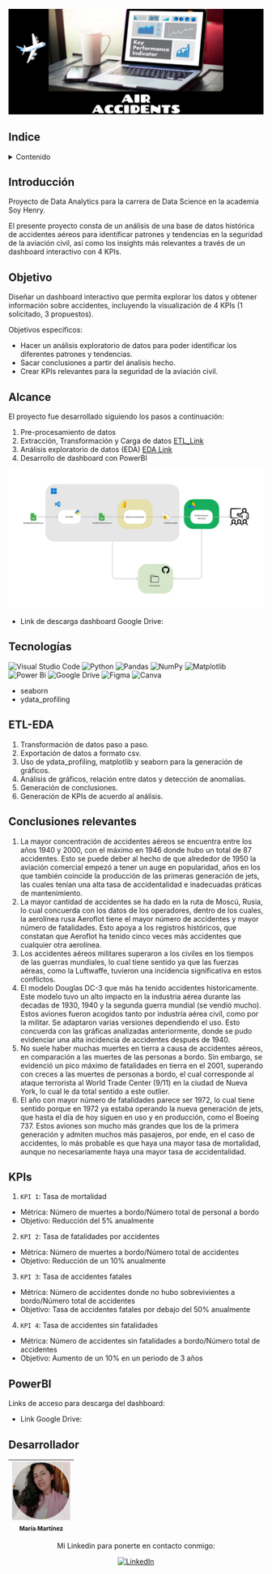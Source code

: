 ![header](https://github.com/Cora1218/AirAccidents/blob/master/Imgs/header.png)

## Indice
<!-- TABLE OF CONTENTS -->
<details>
  <summary>Contenido</summary>
  <ol>
    <li><a href="#Introducción">Introducción</a></li>
    <li><a href="#Objetivo">Objetivo</a></li>
    <li><a href="#Alcance">Alcance</a></li>
    <li><a href="#Tecnologías">Tecnologías Utilizadas</a></li>
    <li><a href="#ETL-EDA">ETL-EDA</a></li>
    <li><a href="#Conclusiones relevantes">Conclusiones relevantes</a></li>
    <li><a href="#KPIs">KPIs</a></li>
    <li><a href="#PowerBI">PowerBI</a></li>
    <li><a href="#Desarrollador">Desarrollador</a></li>
  </ol>
</details>

## Introducción
Proyecto de Data Analytics para la carrera de Data Science en la academia Soy Henry. 

El presente proyecto consta de un análisis de una base de datos histórica de accidentes aéreos para identificar patrones y tendencias en la seguridad de la aviación civil, así como los insights más relevantes a través de un dashboard interactivo con 4 KPIs. 

## Objetivo
Diseñar un dashboard interactivo que permita explorar los datos y obtener información sobre accidentes, incluyendo la visualización de 4 KPIs (1 solicitado, 3 propuestos). 

Objetivos especificos:
- Hacer un análisis exploratorio de datos para poder identificar los diferentes patrones y tendencias. 
- Sacar conclusiones a partir del ánalisis hecho.
- Crear KPIs relevantes para la seguridad de la aviación civil.

## Alcance
El proyecto fue desarrollado siguiendo los pasos a continuación:
1. Pre-procesamiento de datos
2. Extracción, Transformación y Carga de datos [ETL_Link](https://github.com/Cora1218/AirAccidents/blob/master/ETL.ipynb) 
3. Análisis exploratorio de datos (EDA) [EDA Link](https://github.com/Cora1218/AirAccidents/blob/master/EDA.ipynb)
4. Desarrollo de dashboard con PowerBI

![proceso](https://github.com/Cora1218/AirAccidents/blob/master/Imgs/proceso.png)
    
- Link de descarga dashboard Google Drive: 

## Tecnologías
![Visual Studio Code](https://img.shields.io/badge/Visual%20Studio%20Code-0078d7.svg?style=for-the-badge&logo=visual-studio-code&logoColor=white)
![Python](https://img.shields.io/badge/python-3670A0?style=for-the-badge&logo=python&logoColor=ffdd54)
![Pandas](https://img.shields.io/badge/pandas-%23150458.svg?style=for-the-badge&logo=pandas&logoColor=white)
![NumPy](https://img.shields.io/badge/numpy-%23013243.svg?style=for-the-badge&logo=numpy&logoColor=white)
![Matplotlib](https://img.shields.io/badge/Matplotlib-%23ffffff.svg?style=for-the-badge&logo=Matplotlib&logoColor=black)
![Power Bi](https://img.shields.io/badge/power_bi-F2C811?style=for-the-badge&logo=powerbi&logoColor=black)
![Google Drive](https://img.shields.io/badge/Google%20Drive-4285F4?style=for-the-badge&logo=googledrive&logoColor=white)
![Figma](https://img.shields.io/badge/figma-%23F24E1E.svg?style=for-the-badge&logo=figma&logoColor=white)
![Canva](https://img.shields.io/badge/Canva-%2300C4CC.svg?style=for-the-badge&logo=Canva&logoColor=white)

- seaborn
- ydata_profiling

## ETL-EDA
1. Transformación de datos paso a paso. 
2. Exportación de datos a formato csv.
3. Uso de ydata_profiling, matplotlib y seaborn para la generación de gráficos.
4. Análisis de gráficos, relación entre datos y detección de anomalías.
5. Generación de conclusiones.
6. Generación de KPIs de acuerdo al análisis.

## Conclusiones relevantes
1. La mayor concentración de accidentes aéreos se encuentra entre los años 1940 y 2000, con el máximo en 1946 donde hubo un total de 87 accidentes. Esto se puede deber al hecho de que alrededor de 1950 la aviación comercial empezó a tener un auge en popularidad, años en los que también coincide la producción de las primeras generación de jets, las cuales tenían una alta tasa de accidentalidad e inadecuadas práticas de mantenimiento. 
2. La mayor cantidad de accidentes se ha dado en la ruta de Moscú, Rusia, lo cual concuerda con los datos de los operadores, dentro de los cuales, la aerolínea rusa Aeroflot tiene el mayor número de accidentes y mayor número de fatalidades. Esto apoya a los registros históricos, que constatan que Aeroflot ha tenido cinco veces más accidentes que cualquier otra aerolínea. 
3. Los accidentes aéreos militares superaron a los civiles en los tiempos de las guerras mundiales, lo cual tiene sentido ya que las fuerzas aéreas, como la Luftwaffe, tuvieron una incidencia significativa en estos conflictos. 
4. El modelo Douglas DC-3 que más ha tenido accidentes historicamente. Este modelo tuvo un alto impacto en la industria aérea durante las decadas de 1930, 1940 y la segunda guerra mundial (se vendió mucho). Estos aviones fueron acogidos tanto por industría aérea civíl, como por la militar. Se adaptaron varias versiones dependiendo el uso. Esto concuerda con las gráficas analizadas anteriormente, donde se pudo evidenciar una alta incidencia de accidentes después de 1940.
5. No suele haber muchas muertes en tierra a causa de accidentes aéreos, en comparación a las muertes de las personas a bordo. Sin embargo, se evidenció un pico máximo de fatalidades en tierra en el 2001, superando con creces a las muertes de personas a bordo, el cual corresponde al ataque terrorista al World Trade Center (9/11) en la ciudad de Nueva York, lo cual le da total sentido a este outlier. 
6. El año con mayor número de fatalidades parece ser 1972, lo cual tiene sentido porque en 1972 ya estaba operando la nueva generación de jets, que hasta el día de hoy siguen en uso y en producción, como el Boeing 737. Estos aviones son mucho más grandes que los de la primera generación y admiten muchos más pasajeros, por ende, en el caso de accidentes, lo más probable es que haya una mayor tasa de mortalidad, aunque no necesariamente haya una mayor tasa de accidentalidad.

## KPIs
1. `KPI 1`: Tasa de mortalidad 
- Métrica: Número de muertes a bordo/Número total de personal a bordo 
- Objetivo: Reducción del 5% anualmente
2. `KPI 2`: Tasa de fatalidades por accidentes
- Métrica: Número de muertes a bordo/Número total de accidentes
- Objetivo: Reducción de un 10% anualmente
3. `KPI 3`: Tasa de accidentes fatales
- Métrica: Número de accidentes donde no hubo sobrevivientes a bordo/Número total de accidentes
- Objetivo: Tasa de accidentes fatales por debajo del 50% anualmente
4. `KPI 4`: Tasa de accidentes sin fatalidades
- Métrica: Número de accidentes sin fatalidades a bordo/Número total de accidentes
- Objetivo: Aumento de un 10% en un periodo de 3 años

## PowerBI
Links de acceso para descarga del dashboard:

- Link Google Drive: 

## Desarrollador
<div align="center">
 
| [<img src="https://github.com/Cora1218/AirAccidents/blob/master/Imgs/yo.png" width=115><br><sub>María  Martínez</sub>](https://github.com/Cora1218) |
| :---: | 

Mi Linkedin para ponerte en contacto conmigo: </br>

[![LinkedIn](https://img.shields.io/badge/linkedin-%230077B5.svg?style=for-the-badge&logo=linkedin&logoColor=white)](https://www.linkedin.com/in/mar%C3%ADa-guadalupe-mart%C3%ADnez-1a489173?lipi=urn%3Ali%3Apage%3Ad_flagship3_profile_view_base_contact_details%3BfHtKttkUTGW0GMtwRy3KkA%3D%3D)

</div>
